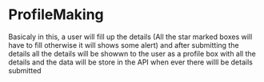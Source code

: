 # ProfileMaking
Basicaly in this, a user will fill up the details (All the star marked boxes will have to fill otherwise it will shows some alert) and after submitting the details all the details will be showwn to the user as a profile box with all the details and the data will be store in the API when ever there willl be details submitted
